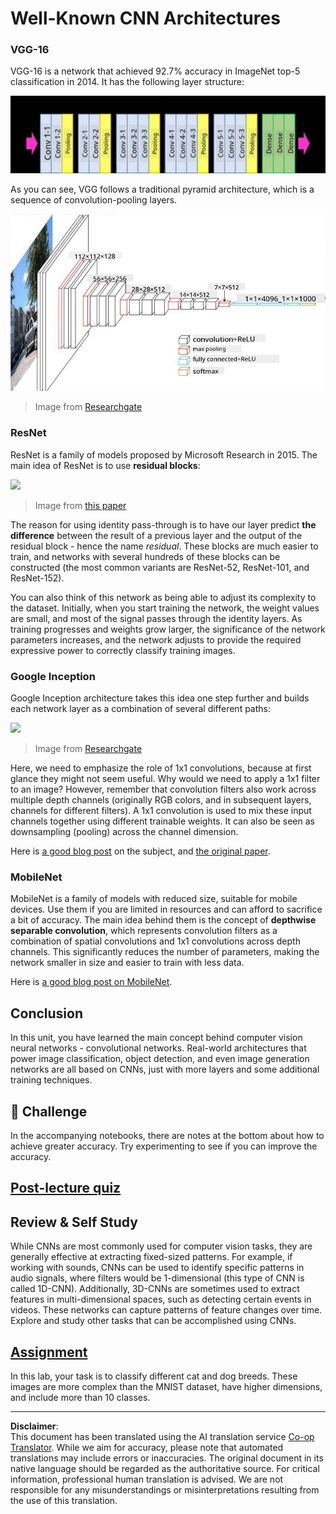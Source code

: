 <!--
CO_OP_TRANSLATOR_METADATA:
{
  "original_hash": "2f7b97b375358cb51a1e098df306bf73",
  "translation_date": "2025-08-31T17:36:03+00:00",
  "source_file": "lessons/4-ComputerVision/07-ConvNets/CNN_Architectures.md",
  "language_code": "en"
}
-->
# Well-Known CNN Architectures

### VGG-16

VGG-16 is a network that achieved 92.7% accuracy in ImageNet top-5 classification in 2014. It has the following layer structure:

![ImageNet Layers](../../../../../translated_images/vgg-16-arch1.d901a5583b3a51baeaab3e768567d921e5d54befa46e1e642616c5458c934028.en.jpg)

As you can see, VGG follows a traditional pyramid architecture, which is a sequence of convolution-pooling layers.

![ImageNet Pyramid](../../../../../translated_images/vgg-16-arch.64ff2137f50dd49fdaa786e3f3a975b3f22615efd13efb19c5d22f12e01451a1.en.jpg)

> Image from [Researchgate](https://www.researchgate.net/figure/Vgg16-model-structure-To-get-the-VGG-NIN-model-we-replace-the-2-nd-4-th-6-th-7-th_fig2_335194493)

### ResNet

ResNet is a family of models proposed by Microsoft Research in 2015. The main idea of ResNet is to use **residual blocks**:

<img src="images/resnet-block.png" width="300"/>

> Image from [this paper](https://arxiv.org/pdf/1512.03385.pdf)

The reason for using identity pass-through is to have our layer predict **the difference** between the result of a previous layer and the output of the residual block - hence the name *residual*. These blocks are much easier to train, and networks with several hundreds of these blocks can be constructed (the most common variants are ResNet-52, ResNet-101, and ResNet-152).

You can also think of this network as being able to adjust its complexity to the dataset. Initially, when you start training the network, the weight values are small, and most of the signal passes through the identity layers. As training progresses and weights grow larger, the significance of the network parameters increases, and the network adjusts to provide the required expressive power to correctly classify training images.

### Google Inception

Google Inception architecture takes this idea one step further and builds each network layer as a combination of several different paths:

<img src="images/inception.png" width="400"/>

> Image from [Researchgate](https://www.researchgate.net/figure/Inception-module-with-dimension-reductions-left-and-schema-for-Inception-ResNet-v1_fig2_355547454)

Here, we need to emphasize the role of 1x1 convolutions, because at first glance they might not seem useful. Why would we need to apply a 1x1 filter to an image? However, remember that convolution filters also work across multiple depth channels (originally RGB colors, and in subsequent layers, channels for different filters). A 1x1 convolution is used to mix these input channels together using different trainable weights. It can also be seen as downsampling (pooling) across the channel dimension.

Here is [a good blog post](https://medium.com/analytics-vidhya/talented-mr-1x1-comprehensive-look-at-1x1-convolution-in-deep-learning-f6b355825578) on the subject, and [the original paper](https://arxiv.org/pdf/1312.4400.pdf).

### MobileNet

MobileNet is a family of models with reduced size, suitable for mobile devices. Use them if you are limited in resources and can afford to sacrifice a bit of accuracy. The main idea behind them is the concept of **depthwise separable convolution**, which represents convolution filters as a combination of spatial convolutions and 1x1 convolutions across depth channels. This significantly reduces the number of parameters, making the network smaller in size and easier to train with less data.

Here is [a good blog post on MobileNet](https://medium.com/analytics-vidhya/image-classification-with-mobilenet-cc6fbb2cd470).

## Conclusion

In this unit, you have learned the main concept behind computer vision neural networks - convolutional networks. Real-world architectures that power image classification, object detection, and even image generation networks are all based on CNNs, just with more layers and some additional training techniques.

## 🚀 Challenge

In the accompanying notebooks, there are notes at the bottom about how to achieve greater accuracy. Try experimenting to see if you can improve the accuracy.

## [Post-lecture quiz](https://ff-quizzes.netlify.app/en/ai/quiz/14)

## Review & Self Study

While CNNs are most commonly used for computer vision tasks, they are generally effective at extracting fixed-sized patterns. For example, if working with sounds, CNNs can be used to identify specific patterns in audio signals, where filters would be 1-dimensional (this type of CNN is called 1D-CNN). Additionally, 3D-CNNs are sometimes used to extract features in multi-dimensional spaces, such as detecting certain events in videos. These networks can capture patterns of feature changes over time. Explore and study other tasks that can be accomplished using CNNs.

## [Assignment](lab/README.md)

In this lab, your task is to classify different cat and dog breeds. These images are more complex than the MNIST dataset, have higher dimensions, and include more than 10 classes.

---

**Disclaimer**:  
This document has been translated using the AI translation service [Co-op Translator](https://github.com/Azure/co-op-translator). While we aim for accuracy, please note that automated translations may include errors or inaccuracies. The original document in its native language should be regarded as the authoritative source. For critical information, professional human translation is advised. We are not responsible for any misunderstandings or misinterpretations resulting from the use of this translation.